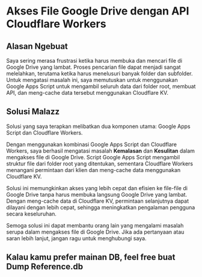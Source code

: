# Akses File Google Drive dengan API Cloudflare Workers

## Alasan Ngebuat

Saya sering merasa frustrasi ketika harus membuka dan mencari file di Google Drive yang lambat. Proses pencarian file dapat menjadi sangat melelahkan, terutama ketika harus menelusuri banyak folder dan subfolder. Untuk mengatasi masalah ini, saya memutuskan untuk menggunakan Google Apps Script untuk mengambil seluruh data dari folder root, membuat API, dan meng-cache data tersebut menggunakan Cloudflare KV.

## Solusi Malazz

Solusi yang saya terapkan melibatkan dua komponen utama: Google Apps Script dan Cloudflare Workers.

Dengan menggunakan kombinasi Google Apps Script dan Cloudflare Workers, saya berhasil mengatasi masalah **Kemalasan** dan **Kesulitan** dalam mengakses file di Google Drive. Script Google Apps Script mengambil struktur file dari folder root yang ditentukan, sementara Cloudflare Workers menangani permintaan dari klien dan meng-cache data menggunakan Cloudflare KV.

Solusi ini memungkinkan akses yang lebih cepat dan efisien ke file-file di Google Drive tanpa harus membuka langsung Google Drive yang lambat. Dengan meng-cache data di Cloudflare KV, permintaan selanjutnya dapat dilayani dengan lebih cepat, sehingga meningkatkan pengalaman pengguna secara keseluruhan.

Semoga solusi ini dapat membantu orang lain yang mengalami masalah serupa dalam mengakses file di Google Drive. Jika ada pertanyaan atau saran lebih lanjut, jangan ragu untuk menghubungi saya.

## Kalau kamu prefer mainan DB, feel free buat Dump Reference.db
